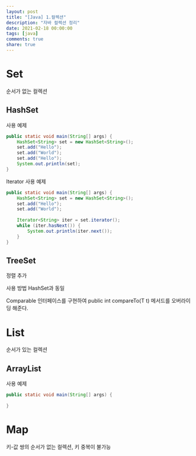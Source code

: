 ```yaml
---
layout: post
title: "[Java] 1.컬렉션"
description: "자바 컬렉션 정리"
date: 2021-02-18 00:00:00
tags: [java]
comments: true
share: true
---
```




# Set

순서가 없는 컬렉션

## HashSet

사용 예제

```java
public static void main(String[] args) {
    HashSet<String> set = new HashSet<String>();
    set.add("Hello");
    set.add("World");
    set.add("Hello");
    System.out.println(set);
}
```

Iterator 사용 예제

```java
public static void main(String[] args) {
    HashSet<String> set = new HashSet<String>();
    set.add("Hello");
    set.add("World");
    
    Iterator<String> iter = set.iterator();
    while (iter.hasNext()) {
        System.out.println(iter.next());
    }
}
```



## TreeSet

정렬 추가

사용 방법 HashSet과 동일

Comparable<T> 인터페이스를 구현하여 public int compareTo(T t) 메서드를 오버라이딩 해준다.



# List

순서가 있는 컬렉션

## ArrayList

사용 예제

```java
public static void main(String[] args) {
    
}
```



# Map

키-값 쌍의 순서가 없는 컬렉션, 키 중복이 불가능